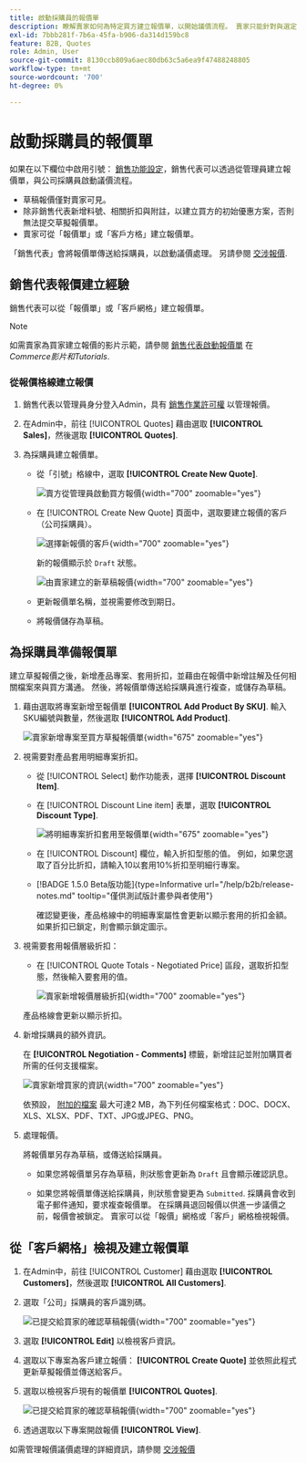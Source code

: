 ```yaml
---
title: 啟動採購員的報價單
description: 瞭解賣家如何為特定買方建立報價單，以開始議價流程。 賣家只能針對與選定網站上公司帳戶相關聯的客戶提交報價。
exl-id: 7bbb281f-7b6a-45fa-b906-da314d159bc8
feature: B2B, Quotes
role: Admin, User
source-git-commit: 8130ccb809a6aec80db63c5a6ea9f47488248805
workflow-type: tm+mt
source-wordcount: '700'
ht-degree: 0%

---
```


# 啟動採購員的報價單

如果在以下欄位中啟用引號： [銷售功能設定](configure-quotes.md)，銷售代表可以透過從管理員建立報價單，與公司採購員啟動議價流程。

- 草稿報價僅對賣家可見。
- 除非銷售代表新增料號、相關折扣與附註，以建立買方的初始優惠方案，否則無法提交草擬報價單。
- 賣家可從「報價單」或「客戶方格」建立報價單。

「銷售代表」會將報價單傳送給採購員，以啟動議價處理。 另請參閱 [交涉報價](quote-price-negotiation.md).

## 銷售代表報價建立經驗

銷售代表可以從「報價單」或「客戶網格」建立報價單。

>[!NOTE]
>
>如需賣家為買家建立報價的影片示範，請參閱 [銷售代表啟動報價單](https://experienceleague.adobe.com/docs/commerce-learn/tutorials/b2b/b2b-quote/sales-rep-initiates-quote.html) 在 _Commerce影片和Tutorials_.

### 從報價格線建立報價

1. 銷售代表以管理員身分登入Admin，具有 [銷售作業許可權](../systems/permissions.md) 以管理報價。

1. 在Admin中，前往 [!UICONTROL Quotes] 藉由選取 **[!UICONTROL Sales]**，然後選取 **[!UICONTROL Quotes]**.

1. 為採購員建立報價單。

   - 從「引號」格線中，選取 **[!UICONTROL Create New Quote]**.

     ![賣方從管理員啟動買方報價](./assets/quote-draft-from-admin.png){width="700" zoomable="yes"}

   - 在 [!UICONTROL Create New Quote] 頁面中，選取要建立報價的客戶（公司採購員）。

     ![選擇新報價的客戶](./assets/quote-draft-from-admin-select-buyer.png){width="700" zoomable="yes"}

     新的報價顯示於 `Draft` 狀態。

     ![由賣家建立的新草稿報價](./assets/quote-create-by-seller.png){width="700" zoomable="yes"}

   - 更新報價單名稱，並視需要修改到期日。

   - 將報價儲存為草稿。

## 為採購員準備報價單

建立草擬報價之後，新增產品專案、套用折扣，並藉由在報價中新增註解及任何相關檔案來與買方溝通。 然後，將報價單傳送給採購員進行複查，或儲存為草稿。

1. 藉由選取將專案新增至報價單 **[!UICONTROL Add Product By SKU]**. 輸入SKU編號與數量，然後選取 **[!UICONTROL Add Product]**.

   ![賣家新增專案至買方草擬報價單](./assets/quote-draft-add-items.png){width="675" zoomable="yes"}

1. 視需要對產品套用明細專案折扣。

   - 從 [!UICONTROL Select] 動作功能表，選擇 **[!UICONTROL Discount Item]**.

   - 在 [!UICONTROL Discount Line item] 表單，選取 **[!UICONTROL Discount Type]**.

     ![將明細專案折扣套用至報價單](./assets/quote-discount-line-item.png){width="675" zoomable="yes"}

   - 在 [!UICONTROL Discount] 欄位，輸入折扣型態的值。 例如，如果您選取了百分比折扣，請輸入10以套用10%折扣至明細行專案。

   - [!BADGE 1.5.0 Beta版功能]{type=Informative url="/help/b2b/release-notes.md" tooltip="僅供測試版計畫參與者使用"}

     確認變更後，產品格線中的明細專案屬性會更新以顯示套用的折扣金額。 如果折扣已鎖定，則會顯示鎖定圖示。

1. 視需要套用報價層級折扣：

   - 在 [!UICONTROL Quote Totals - Negotiated Price] 區段，選取折扣型態，然後輸入要套用的值。

     ![賣家新增報價層級折扣](./assets/quote-draft-total-discount.png){width="700" zoomable="yes"}

   產品格線會更新以顯示折扣。

1. 新增採購員的額外資訊。

   在 **[!UICONTROL Negotiation - Comments]** 標籤，新增註記並附加購買者所需的任何支援檔案。

   ![賣家新增買家的資訊](./assets/quote-draft-add-info-for-buyer.png){width="700" zoomable="yes"}

   依預設， [附加的檔案](configure-quotes.md) 最大可達2 MB，為下列任何檔案格式：DOC、DOCX、XLS、XLSX、PDF、TXT、JPG或JPEG、PNG。

1. 處理報價。

   將報價單另存為草稿，或傳送給採購員。

   - 如果您將報價單另存為草稿，則狀態會更新為 `Draft` 且會顯示確認訊息。

   - 如果您將報價單傳送給採購員，則狀態會變更為 `Submitted`. 採購員會收到電子郵件通知，要求複查報價單。 在採購員退回報價以供進一步議價之前，報價會被鎖定。 賣家可以從「報價」網格或「客戶」網格檢視報價。

## 從「客戶網格」檢視及建立報價單

1. 在Admin中，前往 [!UICONTROL Customer] 藉由選取 **[!UICONTROL Customers]**，然後選取 **[!UICONTROL All Customers]**.

1. 選取「公司」採購員的客戶識別碼。

   ![已提交給買家的確認草稿報價](./assets/quote-view-customer-quotes.png){width="700" zoomable="yes"}

1. 選取 **[!UICONTROL Edit]** 以檢視客戶資訊。

1. 選取以下專案為客戶建立報價： **[!UICONTROL Create Quote]** 並依照此程式更新草擬報價並傳送給客戶。

1. 選取以檢視客戶現有的報價單 **[!UICONTROL Quotes]**.

   ![已提交給買家的確認草稿報價](./assets/quote-list-from-customer-information.png){width="700" zoomable="yes"}

1. 透過選取以下專案開啟報價 **[!UICONTROL View]**.

如需管理報價議價處理的詳細資訊，請參閱 [交涉報價](quote-price-negotiation.md)
